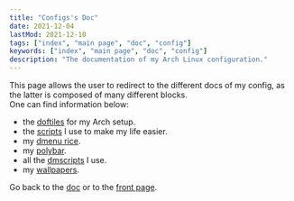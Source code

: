 ```yaml
---
title: "Configs's Doc"
date: 2021-12-04
lastMod: 2021-12-10
tags: ["index", "main page", "doc", "config"]
keywords: ["index", "main page", "doc", "config"]
description: "The documentation of my Arch Linux configuration."
---
```


This page allows the user to redirect to the different docs of my config, as the latter is composed of many different blocks.  
One can find information below:
- the [doftiles](/public/doc/config/dotfiles) for my Arch setup.  
- the [scripts](/public/doc/config/scripts) I use to make my life easier.
- my [dmenu rice](/public/doc/config/dmenu).  
- my [polybar](/public/doc/config/polybar).  
- all the [dmscripts](/public/doc/config/dmscripts) I use.  
- my [wallpapers](/public/doc/config/wallpapers).  

Go back to the [doc](/public/doc) or to the [front page](/public).  
